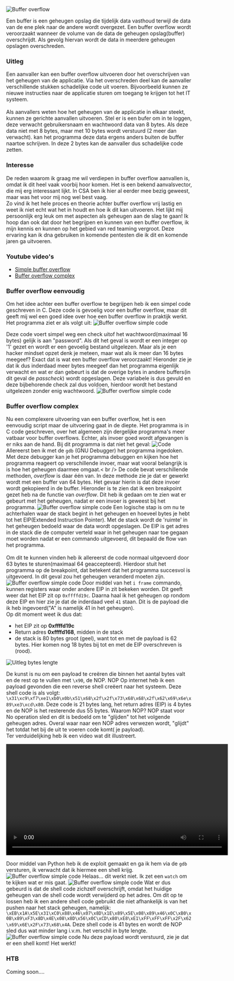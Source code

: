 <img src="./images/buffer-overflow/home_img.PNG" alt="Buffer overflow" class="buffer_img">
<p style="margin-top: 14px;"> Een buffer is een geheugen opslag die tijdelijk data vasthoud terwijl de data van de ene plek naar de andere
wordt overgezet. Een buffer overflow wordt veroorzaakt wanneer de volume van de data de geheugen opslag(buffer) overschrijdt.
Als gevolg hiervan wordt de data in meerdere geheugen opslagen overschreden.
</p>

### Uitleg
Een aanvaller kan een buffer overflow uitvoeren door het overschrijven van het geheugen van de applicatie.
Via het overschreden deel kan de aanvaller verschillende stukken schadelijke code uit voeren. Bijvoorbeeld kunnen ze nieuwe
instructies naar de applicatie sturen om toegang te krijgen tot het IT systeem.
<br /> <br />
Als aanvallers weten hoe het geheugen van de applicatie in elkaar steekt, kunnen ze gerichte aanvallen uitvoeren. 
Stel er is een bufer om in te loggen, deze verwacht gebruikersnaam en wachtwoord data van 8 bytes.
Als deze data niet met 8 bytes, maar met 10 bytes wordt verstuurd (2 meer dan verwacht). kan het programma deze data ergens anders buiten de buffer naartoe schrijven.
In deze 2 bytes kan de aanvaller dus schadelijke code zetten.

### Interesse
De reden waarom ik graag me wil verdiepen in buffer overflow aanvallen is, omdat ik dit heel vaak voorbij hoor komen. Het is een bekend aanvalsvector,
die mij erg interessant lijkt. In CSA ben ik hier al eerder mee bezig geweest, maar was het voor mij nog wel best vaag. <br />
Zo vind ik het hele proces en theorie achter buffer overflow vrij lastig en weet ik niet echt wat het in houdt en hoe ik dit kan uitvoeren.
Het lijkt mij persoonlijk erg leuk om met aspecten als geheugen aan de slag te gaan!
Ik hoop dan ook dat door het begrijpen en kunnen van een buffer overflow, ik mijn kennis en kunnen op het gebied van red teaming vergroot. 
Deze ervaring kan ik dna gebruiken in komende pentesten die ik dit en komende jaren ga uitvoeren.

### Youtube video's
- [Simple buffer overflow](https://www.youtube.com/watch?v=B4v56Ns3QhQ&ab_channel=JamesLyne)
- [Buffer overflow complex](https://www.youtube.com/watch?v=Rg_h-XIJ1c4&ab_channel=LiveOverflow)

### Buffer overflow eenvoudig
Om het idee achter een buffer overflow te begrijpen heb ik een simpel code geschreven in C. Deze code is gevoelig voor een buffer overflow,
 maar dit geeft mij wel een goed idee over hoe een buffer overflow in praktijk werkt.
 <br /> Het programma ziet er als volgt uit:
 <img src="./images/buffer-overflow/simple_buffer_overflow_c_code.PNG" alt="Buffer overflow simple code" class="phish_img">
 
 Deze code voert simpel weg een check uitof het wachtwoord(maximaal 16 bytes) gelijk is aan "password". Als dit het geval is wordt er een integer
 op '1' gezet en wordt er een gevoelig bestand uitgelezen. Maar als je een hacker mindset opzet denk je meteen, maar wat als ik meer dan 16 bytes meegeef?
 Exact dat is wat een buffer overflow veroorzaakt! Hieronder zie je dat ik dus inderdaad meer bytes meegeef dan het programma eigenlijk verwacht en wat
 er dan gebeurt is dat de overige bytes in andere buffers(in dit geval de *passcheck*) wordt opgeslagen. Deze variabele is dus gevuld en deze bijbehorende check
 zal dus voldoen, hierdoor wordt het bestand uitgelezen zonder enig wachtwoord.
  <img src="./images/buffer-overflow/simple_buffer_overflow.PNG" alt="Buffer overflow simple code" class="phish_img">
  
### Buffer overflow complex
Nu een complexere uitvoering van een buffer overflow, het is een eenvoudig script maar de uitvoering gaat in de diepte. Het programma is in C code geschreven,
over het algemeen zijn dergelijke programma's meer vatbaar voor buffer overflows. Echter, als invoer goed wordt afgevangen is er niks aan de hand.
Bij dit programma is dat niet het geval:
<img src="./images/buffer-overflow/complex/code.PNG" alt="Code" class="phish_img">
Allereerst ben ik met de ```gdb``` (GNU Debugger) het programma ingedoken. Met deze debugger kan je het programma debuggen en kijken hoe het programma reageert op verschillende invoer, maar
wat vooral belangrijk is is hoe het geheugen daarmee omgaat.< br />
De code bevat verschillende methoden, *overflow* is daar één van. In deze methode zie je dat er gewerkt wordt met een buffer van 64 bytes. Het gevaar hierin is
dat deze invoer wordt gekopieerd in de buffer. Hieronder is te zien dat ik een breakpoint gezet heb na de functie van *overflow*. Dit heb ik gedaan om te zien wat er gebeurt
met het geheugen, nadat er een invoer is geweest bij het programma.
<img src="./images/buffer-overflow/complex/breakpoint.PNG" alt="Buffer overflow simple code" class="phish_img">
Een logische stap is om nu te achterhalen waar de stack begint in het geheugen en hoeveel bytes je hebt tot het EIP(Extended Instruction Pointer).
Met de stack wordt de 'ruimte' in het geheugen bedoeld waar de data wordt opgeslagen. De EIP is get adres in de stack die de computer verteld waar in het geheugen
naar toe gegaan moet worden nadat er een commando uitgevoerd, dit bepaald de flow van het programma.
<br />
<br />
Om dit te kunnen vinden heb ik allereerst de code normaal uitgevoerd door 63 bytes te sturen(maximaal 64 geaccepteerd). Hierdoor stuit het programma
op de breakpoint, dat betekent dat het programma succesvol is uitgevoerd. In dit geval zou het geheugen veranderd moeten zijn.
<img src="./images/buffer-overflow/complex/63bytes.PNG" alt="Buffer overflow simple code" class="phish_img">
Door middel van het ``i frame`` commando, kunnen registers waar onder andere EIP in zit bekeken worden. Dit geeft weer dat het EIP zit op
``0xffffd19c``. Daarna haal ik het geheugen op rondom deze EIP en hier zie je dat de inderdaad veel ``41`` staan. Dit is de payload
die ik heb ingevoerd("A" is namelijk 41 in het geheugen).<br /> Op dit moment weet ik dus dat:
 - het EIP zit op **0xffffd19c**
 - Return adres **0xffffd168**, midden in de stack
 - de stack is 80 bytes groot (geel), want tot en met de payload is 62 bytes. Hier komen nog 18 bytes bij tot en met de EIP overschreven is (rood).
<img src="./images/buffer-overflow/complex/63bytes_uitleg.PNG" alt="Uitleg bytes lengte" class="phish_img">

De kunst is nu om een payload te creëren die binnen het aantal bytes valt en de rest op te vullen met ``\x90``, de NOP. NOP Op internet heb ik een
payload gevonden die een reverse shell creëert naar het systeem. Deze shell code is als volgt: ``\x31\xc9\xf7\xe1\xb0\x0b\x51\x68\x2f\x2f\x73\x68\x68\x2f\x62\x69\x6e\x89\xe3\xcd\x80``.
Deze code is 21 bytes lang, het return adres (EIP) is 4 bytes en de NOP is het resterende dus 55 bytes. Waarom NOP? NOP staat voor No operation sled en dit 
is bedoeld om te "glijden" tot het volgende geheugen adres. Overal waar naar een NOP adres verwezen wordt, "glijdt" het totdat het bij de uit te voeren code komt( je payload).
<br /> Ter verduidelijking heb ik een video wat dit illustreert.

<video width="600" controls>
  <source src="./videos/NOP.mp4" type="video/mp4">
</video>

Door middel van Python heb ik de exploit gemaakt en ga ik hem via de ``gdb`` versturen, ik verwacht dat ik hiermee een shell krijg.
<img src="./images/buffer-overflow/complex/shell_one.PNG" alt="Buffer overflow simple code" class="phish_img">
Helaas... dit werkt niet. Ik zet een ```watch``` om te kijken wat er mis gaat.
<img src="./images/buffer-overflow/complex/watch.PNG" alt="Buffer overflow simple code" class="phish_img">
Wat er dus gebeurd is dat de shell code zichzelf overschrijft, omdat het huidige geheugen van de shell code wordt verwijderd op het adres.
Om dit op te lossen heb ik een andere shell code gebruikt die niet afhankelijk is van het pushen naar het stack geheugen, namelijk: ``\xEB\x1A\x5E\x31\xC0\x88\x46\x07\x8D\x1E\x89\x5E\x08\x89\x46\x0C\xB0\x0B\x89\xF3\x8D\x4E\x08\x8D\x56\x0C\xCD\x80\xE8\xE1\xFF\xFF\xFF\x2F\x62\x69\x6E\x2F\x73\x68\x4A``.
Deze shell code is 41 bytes en wordt de NOP sled dus wat minder lang i.v.m. het verschil in byte lengte.
<img src="./images/buffer-overflow/complex/shell.PNG" alt="Buffer overflow simple code" class="phish_img">
Nu deze payload wordt verstuurd, zie je dat er een shell komt! Het werkt!


### HTB
Coming soon....


